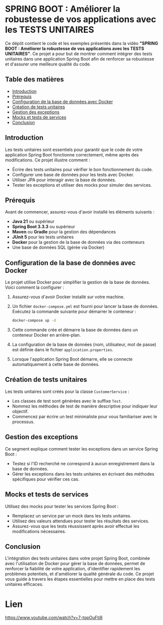 
# SPRING BOOT : Améliorer la robustesse de vos applications avec les TESTS UNITAIRES

Ce dépôt contient le code et les exemples présentés dans la vidéo **"SPRING BOOT : Améliorer la robustesse de vos applications avec les TESTS UNITAIRES"**. Ce projet a pour but de montrer comment intégrer des tests unitaires dans une application Spring Boot afin de renforcer sa robustesse et d'assurer une meilleure qualité du code.

## Table des matières
- [Introduction](#introduction)
- [Prérequis](#prérequis)
- [Configuration de la base de données avec Docker](#configuration-de-la-base-de-données-avec-docker)
- [Création de tests unitaires](#création-de-tests-unitaires)
- [Gestion des exceptions](#gestion-des-exceptions)
- [Mocks et tests de services](#mocks-et-tests-de-services)
- [Conclusion](#conclusion)

## Introduction

Les tests unitaires sont essentiels pour garantir que le code de votre application Spring Boot fonctionne correctement, même après des modifications. Ce projet illustre comment :
- Écrire des tests unitaires pour vérifier le bon fonctionnement du code.
- Configurer une base de données pour les tests avec Docker.
- Utiliser JPA pour interagir avec la base de données.
- Tester les exceptions et utiliser des mocks pour simuler des services.

## Prérequis

Avant de commencer, assurez-vous d'avoir installé les éléments suivants :
- **Java 21** ou supérieur
- **Spring Boot 3.3.3** ou supérieur
- **Maven** ou **Gradle** pour la gestion des dépendances
- **JUnit 5** pour les tests unitaires
- **Docker** pour la gestion de la base de données via des conteneurs
- Une base de données SQL (gérée via Docker)

## Configuration de la base de données avec Docker

Le projet utilise Docker pour simplifier la gestion de la base de données. Voici comment la configurer :

1. Assurez-vous d'avoir Docker installé sur votre machine.

2. Un fichier `docker-compose.yml` est fourni pour lancer la base de données. Exécutez la commande suivante pour démarrer le conteneur :
   ```bash
   docker-compose up -d
   ```

3. Cette commande crée et démarre la base de données dans un conteneur Docker en arrière-plan.

4. La configuration de la base de données (nom, utilisateur, mot de passe) est définie dans le fichier `application.properties`.

5. Lorsque l'application Spring Boot démarre, elle se connecte automatiquement à cette base de données.

## Création de tests unitaires

Les tests unitaires sont créés pour la classe `CustomerService` :
- Les classes de test sont générées avec le suffixe `Test`.
- Nommez les méthodes de test de manière descriptive pour indiquer leur objectif.
- Commencez par écrire un test minimaliste pour vous familiariser avec le processus.

## Gestion des exceptions

Ce segment explique comment tester les exceptions dans un service Spring Boot :
- Testez si l'ID recherché ne correspond à aucun enregistrement dans la base de données.
- Gérer les exceptions dans les tests unitaires en écrivant des méthodes spécifiques pour vérifier ces cas.

## Mocks et tests de services

Utilisez des mocks pour tester les services Spring Boot :
- Remplacez un service par un mock dans les tests unitaires.
- Utilisez des valeurs attendues pour tester les résultats des services.
- Assurez-vous que les tests réussissent après avoir effectué les modifications nécessaires.

## Conclusion

L'intégration des tests unitaires dans votre projet Spring Boot, combinée avec l'utilisation de Docker pour gérer la base de données, permet de renforcer la fiabilité de votre application, d'identifier rapidement les problèmes potentiels, et d'améliorer la qualité générale du code. Ce projet vous guide à travers les étapes essentielles pour mettre en place des tests unitaires efficaces.

# Lien
https://www.youtube.com/watch?v=7-tgpOuFti8